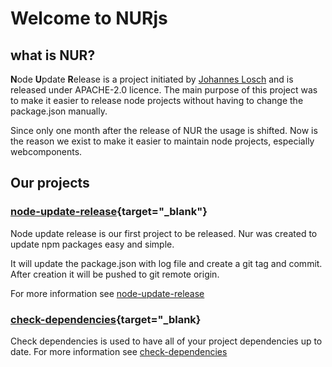 # Welcome to NURjs

## what is NUR?

**N**ode **U**pdate **R**elease is a project initiated by [Johannes Losch](https://github.com/johanneslosch) and is released under APACHE-2.0 licence.
The main purpose of this project was to make it easier to release node projects without having to change the package.json manually.

Since only one month after the release of NUR the usage is shifted.
Now is the reason we exist to make it easier to maintain node projects, especially webcomponents.

## Our projects

### [node-update-release](https://github.com/nurjs/node-update-release){target="\_blank"}

Node update release is our first project to be released. Nur was created to update npm packages easy and simple.

It will update the package.json with log file and create a git tag and commit. After creation it will be pushed to git remote origin.

For more information see [node-update-release](./projects/node-update-release.md)

### [check-dependencies](https://github.com/nurjs/check-depencies){target="\_blank}

Check dependencies is used to have all of your project dependencies up to date.
For more information see [check-dependencies](./projects/check-dependencies.md)
